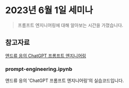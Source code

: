# 2023년 6월 1일 세미나

> 프롬프트 엔지니어링에 대해 알아보는 시간을 가졌습니다.

## 참고자료
[앤드류 응의 ChatGPT 프롬프트 엔지니어링](https://www.youtube.com/watch?v=P8yKg88xF_8)

### prompt-engineering.ipynb
앤드류 응의 'ChatGPT 프롬프트 엔지니어링'의 실습코드입니다.
